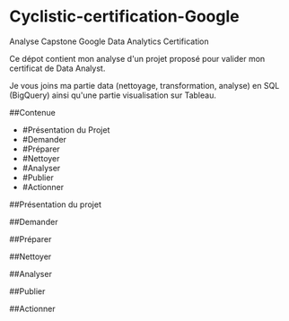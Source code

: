# Cyclistic-certification-Google
Analyse Capstone Google Data Analytics Certification

Ce dépot contient mon analyse d'un projet proposé pour valider mon certificat de Data Analyst.

Je vous joins ma partie data (nettoyage, transformation, analyse) en SQL (BigQuery) ainsi qu'une partie visualisation sur Tableau.

##Contenue
* #Présentation du Projet
* #Demander
* #Préparer
* #Nettoyer
* #Analyser
* #Publier
* #Actionner


##Présentation du projet


##Demander


##Préparer


##Nettoyer


##Analyser


##Publier


##Actionner
